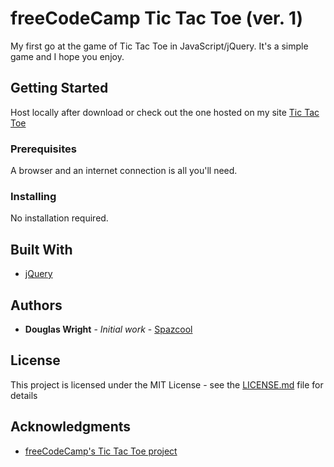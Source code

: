 # freeCodeCamp Tic Tac Toe (ver. 1)

My first go at the game of Tic Tac Toe in JavaScript/jQuery. It's a simple game and I hope you enjoy.

## Getting Started

Host locally after download or check out the one hosted on my site [Tic Tac Toe](http://www.spazcool.com/tictac/)

### Prerequisites

A browser and an internet connection is all you'll need.

### Installing

No installation required.

## Built With

* [jQuery]("https://cdn.jsdelivr.net/jquery/1.11.3/jquery.min.js")

## Authors

* **Douglas Wright** - *Initial work* - [Spazcool](https://github.com/Spazcool)

## License

This project is licensed under the MIT License - see the [LICENSE.md](LICENSE.md) file for details

## Acknowledgments

* [freeCodeCamp's Tic Tac Toe project](https://www.freecodecamp.com/challenges/build-a-tic-tac-toe-game)
